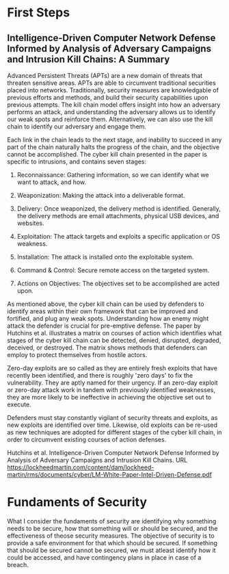 # First Steps

## Intelligence-Driven Computer Network Defense Informed by Analysis of Adversary Campaigns and Intrusion Kill Chains: A Summary

Advanced Persistent Threats (APTs) are a new domain of threats that threaten sensitive areas. APTs are able to circumvent traditional securities placed into networks. Traditionally, security measures are knowledgable of previous efforts and methods, and build their security capabilities upon previous attempts. The kill chain model offers insight into how an adversary performs an attack, and understanding the adversary allows us to identify our weak spots and reinforce them. Alternatively, we can also use the kill chain to identify our adversary and engage them. 

Each link in the chain leads to the next stage, and inability to succeed in any part of the chain naturally halts the progress of the chain, and the objective cannot be accomplished. The cyber kill chain presented in the paper is specific to intrusions, and contains seven stages: 

1. Reconnaissance: Gathering information, so we can identify what we want to attack, and how. 

2. Weaponization: Making the attack into a deliverable format. 

3. Delivery: Once weaponized, the delivery method is identified. Generally, the delivery methods are email attachments, physical USB devices, and websites. 

4. Exploitation: The attack targets and exploits a specific application or OS weakness. 

5. Installation: The attack is installed onto the exploitable system. 

6. Command & Control: Secure remote access on the targeted system. 

7. Actions on Objectives: The objectives set to be accomplished are acted upon.

As mentioned above, the cyber kill chain can be used by defenders to identify areas within their own framework that can be improved and fortified, and plug any weak spots. Understanding how an enemy might attack the defender is crucial for pre-emptive defense. The paper by Hutchins et al. illustrates a matrix on courses of action which identifies what stages of the cyber kill chain can be detected, denied, disrupted, degraded, deceived, or destroyed. The matrix shows methods that defenders can employ to protect themselves from hostile actors.

Zero-day exploits are so called as they are entirely fresh exploits that have recently been identified, and there is roughly 'zero days' to fix the vulnerability. They are aptly named for their urgency. If an zero-day exploit or zero-day attack work in tandem with previously identified weaknesses, they are more likely to be ineffective in achieving the objective set out to execute.

Defenders must stay constantly vigilant of security threats and exploits, as new exploits are identified over time. Likewise, old exploits can be re-used as new techniques are adopted for different stages of the cyber kill chain, in order to circumvent existing courses of action defenses.

Hutchins et al. Intelligence-Driven Computer Network Defense Informed by Analysis of Adversary Campaigns and Intrusion Kill Chains. URL https://lockheedmartin.com/content/dam/lockheed-martin/rms/documents/cyber/LM-White-Paper-Intel-Driven-Defense.pdf

# Fundaments of Security

What I consider the fundaments of security are identifying why something needs to be secure, how that something will or should be secured, and the effectiveness of theose security measures. The objective of security is to provide a safe environment for that which should be secured. If something that should be secured cannot be secured, we must atleast identify how it could be accessed, and have contingency plans in place in case of a breach. 

